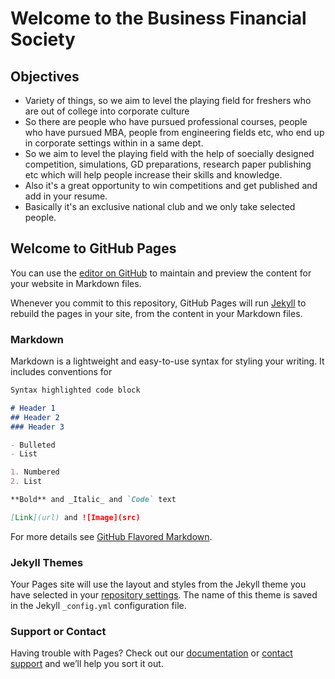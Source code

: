 # Welcome to the Business Financial Society
## Objectives
- Variety of things, so we aim to level the playing field for freshers who are out of college into corporate culture
- So there are people who have pursued professional courses, people who have pursued MBA, people from engineering fields etc, who end up in corporate settings within in a same dept. 
- So we aim to level the playing field with the help of soecially designed competition, simulations, GD preparations, research paper publishing etc which will help people increase their skills and knowledge. 
- Also it's a great opportunity to win competitions and get published and add in your resume. 
- Basically it's an exclusive national club and we only take selected people.

## Welcome to GitHub Pages

You can use the [editor on GitHub](https://github.com/abhijith-satheesh-rao/Sample_BusinessFinanceSociety/edit/main/README.md) to maintain and preview the content for your website in Markdown files.

Whenever you commit to this repository, GitHub Pages will run [Jekyll](https://jekyllrb.com/) to rebuild the pages in your site, from the content in your Markdown files.

### Markdown

Markdown is a lightweight and easy-to-use syntax for styling your writing. It includes conventions for

```markdown
Syntax highlighted code block

# Header 1
## Header 2
### Header 3

- Bulleted
- List

1. Numbered
2. List

**Bold** and _Italic_ and `Code` text

[Link](url) and ![Image](src)
```

For more details see [GitHub Flavored Markdown](https://guides.github.com/features/mastering-markdown/).

### Jekyll Themes

Your Pages site will use the layout and styles from the Jekyll theme you have selected in your [repository settings](https://github.com/abhijith-satheesh-rao/Sample_BusinessFinanceSociety/settings). The name of this theme is saved in the Jekyll `_config.yml` configuration file.

### Support or Contact

Having trouble with Pages? Check out our [documentation](https://docs.github.com/categories/github-pages-basics/) or [contact support](https://support.github.com/contact) and we’ll help you sort it out.
